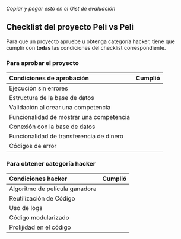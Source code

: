 *Copiar y pegar esto en el Gist de evaluación*

## Checklist del proyecto Peli vs Peli
Para que un proyecto apruebe u obtenga categoría hacker, tiene que cumplir con **todas** las condiciones del checklist correspondiente.

### Para aprobar el proyecto
| Condiciones de aprobación                       			   | Cumplió |
| :------------------------------------------------------------| ------- |
| Ejecución sin errores			                          	   |         |
| Estructura de la base de datos						       |         |
| Validación al crear una competencia				     	   |         |
| Funcionalidad de mostrar una competencia 				       |         |
| Conexión con la base de datos			       			       |         |
| Funcionalidad de transferencia de dinero				 	   |         |
| Códigos de error   										   |         |

### Para obtener categoría hacker
| Condiciones hacker                     | Cumplió |
| :--------------------------------------| ------- |
| Algoritmo de película ganadora		 |         |
| Reutilización de Código 		     	 |         |
| Uso de logs							 |		   |
| Código modularizado					 |		   |
| Prolijidad en el código				 |		   |
